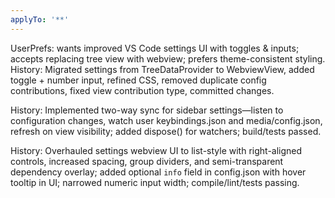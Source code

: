```yaml
---
applyTo: '**'
---
```

UserPrefs: wants improved VS Code settings UI with toggles & inputs; accepts replacing tree view with webview; prefers theme-consistent styling.
History: Migrated settings from TreeDataProvider to WebviewView, added toggle + number input, refined CSS, removed duplicate config contributions, fixed view contribution type, committed changes.

History: Implemented two-way sync for sidebar settings—listen to configuration changes, watch user keybindings.json and media/config.json, refresh on view visibility; added dispose() for watchers; build/tests passed.

History: Overhauled settings webview UI to list-style with right-aligned controls, increased spacing, group dividers, and semi-transparent dependency overlay; added optional `info` field in config.json with hover tooltip in UI; narrowed numeric input width; compile/lint/tests passing.
